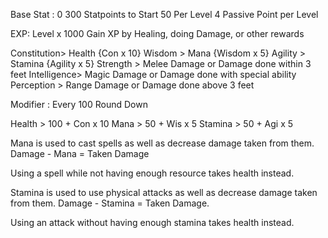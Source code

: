 Base Stat : 0
300 Statpoints to Start
50 Per Level
4 Passive Point per Level

EXP: Level x 1000
Gain XP by Healing, doing Damage, or other rewards

Constitution> Health {Con x 10}
Wisdom 	    > Mana {Wisdom x 5}
Agility 	> Stamina {Agility x 5}
Strength 	> Melee Damage or Damage done within 3 feet
Intelligence> Magic Damage or Damage done with special ability
Perception 	> Range Damage or Damage done above 3 feet


Modifier : Every 100 Round Down

Health      > 100 + Con x 10
Mana        > 50 + Wis x 5
Stamina     > 50 + Agi x 5

Mana is used to cast spells as well as decrease damage taken from them.
Damage - Mana = Taken Damage

Using a spell while not having enough resource takes health instead.

Stamina is used to use physical attacks as well as decrease damage taken from them.
Damage - Stamina = Taken Damage.

Using an attack without having enough stamina takes health instead.